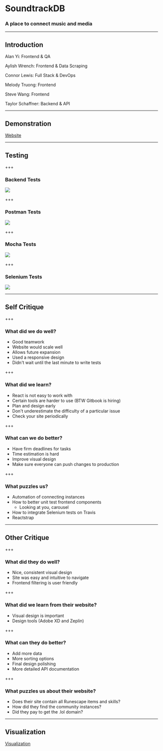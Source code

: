 # SoundtrackDB

### A place to connect music and media

---

## Introduction

Alan Yi: Frontend & QA

Aylish Wrench: Frontend & Data Scraping

Connor Lewis: Full Stack & DevOps

Melody Truong: Frontend

Steve Wang: Frontend

Taylor Schaffner: Backend & API

---

## Demonstration
[Website](http://soundtrackdb.me)

---

## Testing

+++

### Backend Tests

![](https://raw.githubusercontent.com/connormlewis/idb/git-pitch/testing-images/backend.png)

+++

### Postman Tests

![](https://raw.githubusercontent.com/connormlewis/idb/git-pitch/testing-images/postman.png)

+++

### Mocha Tests

![](https://raw.githubusercontent.com/connormlewis/idb/git-pitch/testing-images/mocha.png)

+++

### Selenium Tests

![](https://raw.githubusercontent.com/connormlewis/idb/git-pitch/testing-images/selenium.png)

---

## Self Critique

+++

### What did we do well?
- Good teamwork
- Website would scale well
- Allows future expansion
- Used a responsive design
- Didn't wait until the last minute to write tests

+++

### What did we learn?
- React is not easy to work with
- Certain tools are harder to use (BTW Gitbook is hiring) 
- Plan and design early
- Don't underestimate the difficulty of a particular issue
- Check your site periodically

+++

### What can we do better?
- Have firm deadlines for tasks
- Time estimation is hard
- Improve visual design
- Make sure everyone can push changes to production

+++

### What puzzles us?
- Automation of connecting instances
- How to better unit test frontend components
    - Looking at you, carousel
- How to integrate Selenium tests on Travis
- Reactstrap

---

## Other Critique

+++

### What did they do well?
- Nice, consistent visual design
- Site was easy and intuitive to navigate
- Frontend filtering is user friendly

+++

### What did we learn from their website?
- Visual design is important
- Design tools (Adobe XD and Zeplin)

+++

### What can they do better?
- Add more data
- More sorting options
- Final design polishing
- More detailed API documentation

+++

### What puzzles us about their website?
- Does their site contain all Runescape items and skills?
- How did they find the community instances?
- Did they pay to get the .lol domain?

---

## Visualization
[Visualization](http://soundtrackdb.me/visualization)
